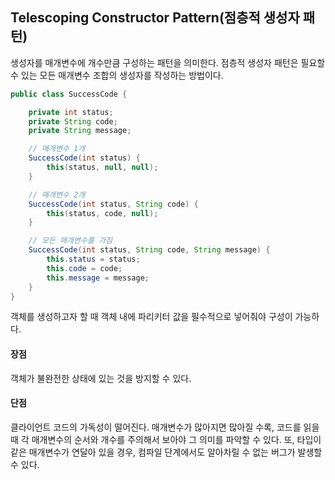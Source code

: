 ## Telescoping Constructor Pattern(점층적 생성자 패턴)

생성자를 매개변수에 개수만큼 구성하는 패턴을 의미한다.
점층적 생성자 패턴은 필요할 수 있는 모든 매개변수 조합의 생성자를 작성하는 방법이다.
```java
public class SuccessCode {

    private int status;
    private String code;
    private String message;

    // 매개변수 1개
    SuccessCode(int status) {
        this(status, null, null);
    }

    // 매개변수 2개
    SuccessCode(int status, String code) {
        this(status, code, null);
    }

    // 모든 매개변수를 가짐
    SuccessCode(int status, String code, String message) {
        this.status = status;
        this.code = code;
        this.message = message;
    }
}
```

객체를 생성하고자 할 때 객체 내에 파리키터 값을 필수적으로 넣어줘야 구성이 가능하다.

#### 장점

객체가 불완전한 상태에 있는 것을 방지할 수 있다.

#### 단점

클라이언트 코드의 가독성이 떨어진다.
매개변수가 많아지면 많아질 수록, 코드를 읽을 때 각 매개변수의 순서와 개수를 주의해서 보아야 그 의미를 파악할 수 있다. 
또, 타입이 같은 매개변수가 연달아 있을 경우, 컴파일 단계에서도 알아차릴 수 없는 버그가 발생할 수 있다.

